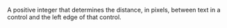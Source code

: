 A positive integer that determines the distance, in pixels, between text in a control and the left edge of that control.
